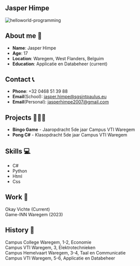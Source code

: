 ## Jasper Himpe

![helloworld-programming](https://github.com/user-attachments/assets/667cf859-d678-48c0-9c27-facd0b5a5c2c)


## About me 👤
* **Name**: Jasper Himpe <br />
* **Age**: 17 <br />
* **Location**: Waregem, West Flanders, Belguim <br />
* **Education**: Applicatie en Databeheer (current)
## Contact 📞
* **Phone**: +32 0468 51 39 88
* **Email**(School): jasper.himpe@sgsintpaulus.eu
* **Email**(Personal): jasperhimpe2007@gmail.com
## Projects 👩🏻‍💻
* **Bingo Game** - Jaaropdracht 5de jaar Campus VTI Waregem
* **Pong C#** - Klasopdracht 5de jaar Campus VTI Waregem
## Skills 💻
* C#
* Python
* Html
* Css
## Work 💼
Okay Vichte (Current) <br />
Game-INN Waregem (2023)
## History 📜
Campus College Waregem, 1-2, Economie <br />
Campus VTI Waregem, 3, Elektrotechnieken <br />
Campus Hemelvaart Waregem, 3-4, Taal en Communicatie <br />
Campus VTI Waregem, 5-6, Applicatie en Databeheer <br />
